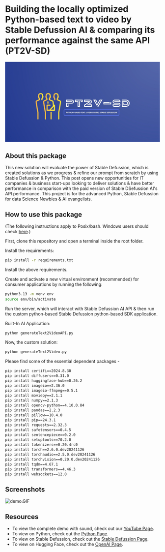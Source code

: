 # Building the locally optimized Python-based text to video by Stable Defussion AI & comparing its performance against the same API  (PT2V-SD)

![Logos.jpeg](Logos.jpeg)

## About this package

This new solution will evaluate the power of Stable Defussion, which is created solutions as we progress & refine our prompt from scratch by using Stable Defussion & Python. This post opens new opportunities for IT companies & business start-ups looking to deliver solutions & have better performance in comparison with the paid version of Stable DSefussion AI's API performance. This project is for the advanced Python, Stable Defussion for data Science Newbies & AI evangelists.


## How to use this package

(The following instructions apply to Posix/bash. Windows users should check [here](https://docs.python.org/3/library/venv.html).)

First, clone this repository and open a terminal inside the root folder.

Install the requirements:

```bash
pip install -r requirements.txt
```

Install the above requirements.

Create and activate a new virtual environment (recommended) for consumer applications by running the following:

```bash
python3.13 -m venv env
source env/bin/activate
```

Run the server, which will interact with Stable Defussion AI API & then run the custom python-based Stable Defussion python-based SDK application.

Built-In AI Application: 

```bash
python generateText2VideoAPI.py
```

Now, the custom solution:

```bash
python generateText2Video.py
```

Please find some of the essential dependent packages -

```
pip install certifi==2024.8.30
pip install diffusers==0.31.0
pip install huggingface-hub==0.26.2
pip install imageio==2.36.0
pip install imageio-ffmpeg==0.5.1
pip install moviepy==2.1.1
pip install numpy==2.1.3
pip install opencv-python==4.10.0.84
pip install pandas==2.2.3
pip install pillow==10.4.0
pip install pip==24.3.1
pip install requests==2.32.3
pip install safetensors==0.4.5
pip install sentencepiece==0.2.0
pip install setuptools==70.2.0
pip install tokenizers==0.20.4rc0
pip install torch==2.6.0.dev20241126
pip install torchaudio==2.5.0.dev20241126
pip install torchvision==0.20.0.dev20241126
pip install tqdm==4.67.1
pip install transformers==4.46.3
pip install websockets==12.0

```

## Screenshots

![demo.GIF](demo.GIF)

## Resources

- To view the complete demo with sound, check out our [YouTube Page](https://youtu.be/jMERwsokd6Q).
- To view on Python, check out the [Python Page](https://docs.python.org/3/).
- To view on Stable Defussion, check out the [Stable Defussion Page](https://platform.stability.ai/docs/api-reference#tag/Generate/paths/~1v2beta~1stable-image~1generate~1core/post).
- To view on Hugging Face, check out the [OpenAI Page](https://huggingface.co/stabilityai/stable-diffusion-3.5-large).
